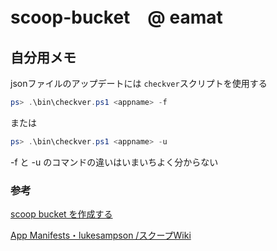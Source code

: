 # scoop-bucket　@ eamat

## 自分用メモ

jsonファイルのアップデートには `checkver`スクリプトを使用する

```powershell
ps> .\bin\checkver.ps1 <appname> -f
```

または

```powershell
ps> .\bin\checkver.ps1 <appname> -u
```

-f と -u のコマンドの違いはいまいちよく分からない

### 参考

[scoop bucket を作成する](https://blog.haniyama.com/2018/03/12/scoop-bucket/)

[App Manifests・lukesampson /スクープWiki](https://github.com/lukesampson/scoop/wiki/App-Manifests)

